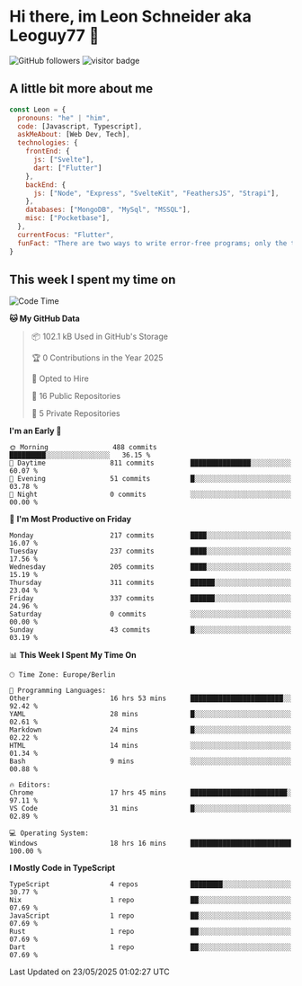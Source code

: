# Hi there, im Leon Schneider aka Leoguy77 👋

![GitHub followers](https://img.shields.io/github/followers/leoguy77.svg?style=social&label=Followers) ![visitor badge](https://vbr.nathanchung.dev/badge?page_id=Leoguy77)

## A little bit more about me

```javascript
const Leon = {
  pronouns: "he" | "him",
  code: [Javascript, Typescript],
  askMeAbout: [Web Dev, Tech],
  technologies: {
    frontEnd: {
      js: ["Svelte"],
      dart: ["Flutter"]
    },
    backEnd: {
      js: ["Node", "Express", "SvelteKit", "FeathersJS", "Strapi"],
    },
    databases: ["MongoDB", "MySql", "MSSQL"],
    misc: ["Pocketbase"],
  },
  currentFocus: "Flutter",
  funFact: "There are two ways to write error-free programs; only the third one works"
}
```

## This week I spent my time on

<!--START_SECTION:waka-->
![Code Time](http://img.shields.io/badge/Code%20Time-546%20hrs%2010%20mins-blue)

**🐱 My GitHub Data** 

> 📦 102.1 kB Used in GitHub's Storage 
 > 
> 🏆 0 Contributions in the Year 2025
 > 
> 💼 Opted to Hire
 > 
> 📜 16 Public Repositories 
 > 
> 🔑 5 Private Repositories 
 > 
**I'm an Early 🐤** 

```text
🌞 Morning                488 commits         █████████░░░░░░░░░░░░░░░░   36.15 % 
🌆 Daytime                811 commits         ███████████████░░░░░░░░░░   60.07 % 
🌃 Evening                51 commits          █░░░░░░░░░░░░░░░░░░░░░░░░   03.78 % 
🌙 Night                  0 commits           ░░░░░░░░░░░░░░░░░░░░░░░░░   00.00 % 
```
📅 **I'm Most Productive on Friday** 

```text
Monday                   217 commits         ████░░░░░░░░░░░░░░░░░░░░░   16.07 % 
Tuesday                  237 commits         ████░░░░░░░░░░░░░░░░░░░░░   17.56 % 
Wednesday                205 commits         ████░░░░░░░░░░░░░░░░░░░░░   15.19 % 
Thursday                 311 commits         ██████░░░░░░░░░░░░░░░░░░░   23.04 % 
Friday                   337 commits         ██████░░░░░░░░░░░░░░░░░░░   24.96 % 
Saturday                 0 commits           ░░░░░░░░░░░░░░░░░░░░░░░░░   00.00 % 
Sunday                   43 commits          █░░░░░░░░░░░░░░░░░░░░░░░░   03.19 % 
```


📊 **This Week I Spent My Time On** 

```text
🕑︎ Time Zone: Europe/Berlin

💬 Programming Languages: 
Other                    16 hrs 53 mins      ███████████████████████░░   92.42 % 
YAML                     28 mins             █░░░░░░░░░░░░░░░░░░░░░░░░   02.61 % 
Markdown                 24 mins             █░░░░░░░░░░░░░░░░░░░░░░░░   02.22 % 
HTML                     14 mins             ░░░░░░░░░░░░░░░░░░░░░░░░░   01.34 % 
Bash                     9 mins              ░░░░░░░░░░░░░░░░░░░░░░░░░   00.88 % 

🔥 Editors: 
Chrome                   17 hrs 45 mins      ████████████████████████░   97.11 % 
VS Code                  31 mins             █░░░░░░░░░░░░░░░░░░░░░░░░   02.89 % 

💻 Operating System: 
Windows                  18 hrs 16 mins      █████████████████████████   100.00 % 
```

**I Mostly Code in TypeScript** 

```text
TypeScript               4 repos             ████████░░░░░░░░░░░░░░░░░   30.77 % 
Nix                      1 repo              ██░░░░░░░░░░░░░░░░░░░░░░░   07.69 % 
JavaScript               1 repo              ██░░░░░░░░░░░░░░░░░░░░░░░   07.69 % 
Rust                     1 repo              ██░░░░░░░░░░░░░░░░░░░░░░░   07.69 % 
Dart                     1 repo              ██░░░░░░░░░░░░░░░░░░░░░░░   07.69 % 
```




 Last Updated on 23/05/2025 01:02:27 UTC
<!--END_SECTION:waka-->

